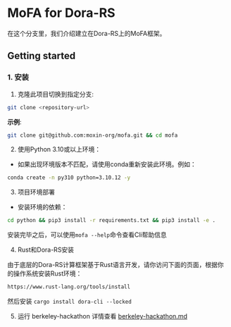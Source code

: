 # MoFA for Dora-RS

在这个分支里，我们介绍建立在Dora-RS上的MoFA框架。

## Getting started

### 1. 安装

1. 克隆此项目切换到指定分支:

```sh
git clone <repository-url>  
```

**示例**:

```sh
git clone git@github.com:moxin-org/mofa.git && cd mofa
```

2. 使用Python 3.10或以上环境：

- 如果出现环境版本不匹配，请使用conda重新安装此环境。例如：

```sh
conda create -n py310 python=3.10.12 -y
```

3. 项目环境部署

- 安装环境的依赖：

```sh
cd python && pip3 install -r requirements.txt && pip3 install -e .

```

安装完毕之后，可以使用`mofa --help`命令查看Cli帮助信息

4. Rust和Dora-RS安装

由于底层的Dora-RS计算框架基于Rust语言开发，请你访问下面的页面，根据你的操作系统安装Rust环境：

```sh
https://www.rust-lang.org/tools/install
```
然后安装 `cargo install dora-cli --locked`


5. 运行 berkeley-hackathon
详情查看 [berkeley-hackathon.md](berkeley-hackathon/shopping_agents/README.md)
